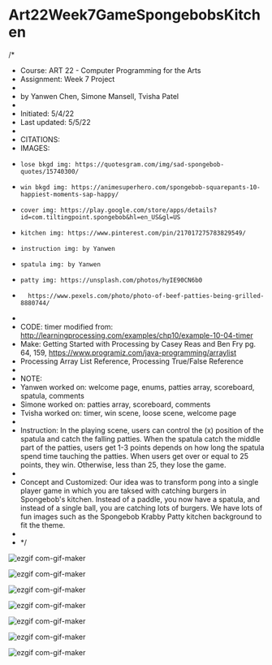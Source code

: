 # Art22Week7GameSpongebobsKitchen

/*
 * Course: ART 22  - Computer Programming for the Arts
 * Assignment: Week 7 Project
 *
 * by Yanwen Chen, Simone Mansell, Tvisha Patel
 *
 * Initiated: 5/4/22
 * Last updated: 5/5/22
 *
 * CITATIONS:
 *   IMAGES: 
 *     lose bkgd img: https://quotesgram.com/img/sad-spongebob-quotes/15740300/
 *     win bkgd img: https://animesuperhero.com/spongebob-squarepants-10-happiest-moments-sap-happy/
 *     cover img: https://play.google.com/store/apps/details?id=com.tiltingpoint.spongebob&hl=en_US&gl=US
 *     kitchen img: https://www.pinterest.com/pin/217017275783829549/
 *     instruction img: by Yanwen
 *     spatula img: by Yanwen
 *     patty img: https://unsplash.com/photos/hyIE90CN6b0
 *       https://www.pexels.com/photo/photo-of-beef-patties-being-grilled-8880744/                  
 *            
 *  CODE: timer modified from: http://learningprocessing.com/examples/chp10/example-10-04-timer
 *  Make: Getting Started with Processing by Casey Reas and Ben Fry pg. 64, 159, https://www.programiz.com/java-programming/arraylist
 *  Processing Array List Reference, Processing True/False Reference
 *
 * NOTE: 
 * Yanwen worked on: welcome page, enums, patties array, scoreboard, spatula, comments
 * Simone worked on: patties array, scoreboard, comments
 * Tvisha worked on: timer, win scene, loose scene, welcome page
 *
 * Instruction: In the playing scene, users can control the (x) position of the spatula and catch the falling patties. When the spatula catch the middle part of the patties, users get 1-3 points depends on how long the spatula spend time tauching the patties. When users get over or equal to 25 points, they win. Otherwise, less than 25, they lose the game.
 *
 * Concept and Customized: Our idea was to transform pong into a single player game in which you are taksed with catching burgers in Spongebob's kitchen. Instead of a paddle, you now have a spatula, and instead of a single ball, you are catching lots of burgers. We have lots of fun images such as the Spongebob Krabby Patty kitchen background to fit the theme. 
 *
 * */

![ezgif com-gif-maker](https://user-images.githubusercontent.com/91364746/168413002-0258fe17-f7fa-44dd-afac-c3ab1ab176f8.gif)

![ezgif com-gif-maker](https://user-images.githubusercontent.com/91364746/168413031-98776741-504a-4893-84ac-d3a4c7a47774.gif)

![ezgif com-gif-maker](https://user-images.githubusercontent.com/91364746/168413050-5897ad75-5e95-40b2-a178-6233d59bfa71.gif)

![ezgif com-gif-maker](https://user-images.githubusercontent.com/91364746/168413069-e7f921eb-0af8-4f70-bdf2-e839af2be1af.gif)

![ezgif com-gif-maker](https://user-images.githubusercontent.com/91364746/168413095-a29e441b-ac0a-47f9-b271-3a99f9b3f445.gif)

![ezgif com-gif-maker](https://user-images.githubusercontent.com/91364746/168413111-448cdd35-d796-4f75-8202-f5f2352b01f8.gif)

![ezgif com-gif-maker](https://user-images.githubusercontent.com/91364746/168413139-58de18fc-fd6e-47cc-a6cc-ab62b1ad1eb7.gif)

